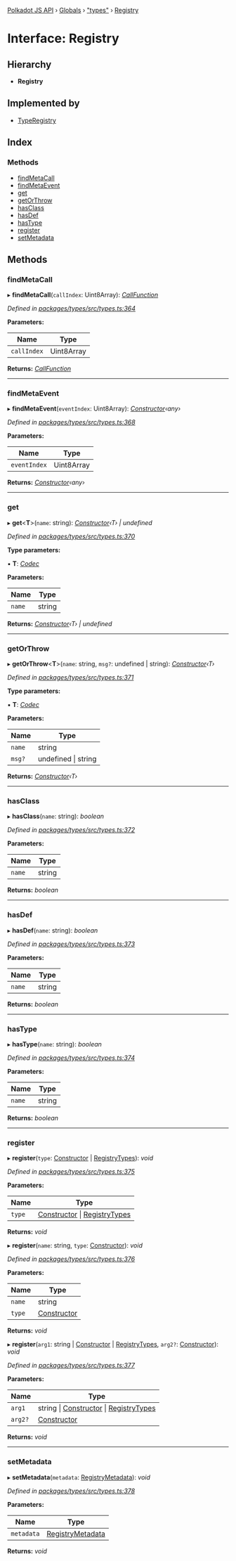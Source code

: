 [Polkadot JS API](../README.md) › [Globals](../globals.md) › ["types"](../modules/_types_.md) › [Registry](_types_.registry.md)

# Interface: Registry

## Hierarchy

* **Registry**

## Implemented by

* [TypeRegistry](../classes/_codec_create_registry_.typeregistry.md)

## Index

### Methods

* [findMetaCall](_types_.registry.md#findmetacall)
* [findMetaEvent](_types_.registry.md#findmetaevent)
* [get](_types_.registry.md#get)
* [getOrThrow](_types_.registry.md#getorthrow)
* [hasClass](_types_.registry.md#hasclass)
* [hasDef](_types_.registry.md#hasdef)
* [hasType](_types_.registry.md#hastype)
* [register](_types_.registry.md#register)
* [setMetadata](_types_.registry.md#setmetadata)

## Methods

###  findMetaCall

▸ **findMetaCall**(`callIndex`: Uint8Array): *[CallFunction](_types_.callfunction.md)*

*Defined in [packages/types/src/types.ts:364](https://github.com/polkadot-js/api/blob/ddd5eab7f/packages/types/src/types.ts#L364)*

**Parameters:**

Name | Type |
------ | ------ |
`callIndex` | Uint8Array |

**Returns:** *[CallFunction](_types_.callfunction.md)*

___

###  findMetaEvent

▸ **findMetaEvent**(`eventIndex`: Uint8Array): *[Constructor](_types_.constructor.md)‹any›*

*Defined in [packages/types/src/types.ts:368](https://github.com/polkadot-js/api/blob/ddd5eab7f/packages/types/src/types.ts#L368)*

**Parameters:**

Name | Type |
------ | ------ |
`eventIndex` | Uint8Array |

**Returns:** *[Constructor](_types_.constructor.md)‹any›*

___

###  get

▸ **get**<**T**>(`name`: string): *[Constructor](_types_.constructor.md)‹T› | undefined*

*Defined in [packages/types/src/types.ts:370](https://github.com/polkadot-js/api/blob/ddd5eab7f/packages/types/src/types.ts#L370)*

**Type parameters:**

▪ **T**: *[Codec](_types_.codec.md)*

**Parameters:**

Name | Type |
------ | ------ |
`name` | string |

**Returns:** *[Constructor](_types_.constructor.md)‹T› | undefined*

___

###  getOrThrow

▸ **getOrThrow**<**T**>(`name`: string, `msg?`: undefined | string): *[Constructor](_types_.constructor.md)‹T›*

*Defined in [packages/types/src/types.ts:371](https://github.com/polkadot-js/api/blob/ddd5eab7f/packages/types/src/types.ts#L371)*

**Type parameters:**

▪ **T**: *[Codec](_types_.codec.md)*

**Parameters:**

Name | Type |
------ | ------ |
`name` | string |
`msg?` | undefined &#124; string |

**Returns:** *[Constructor](_types_.constructor.md)‹T›*

___

###  hasClass

▸ **hasClass**(`name`: string): *boolean*

*Defined in [packages/types/src/types.ts:372](https://github.com/polkadot-js/api/blob/ddd5eab7f/packages/types/src/types.ts#L372)*

**Parameters:**

Name | Type |
------ | ------ |
`name` | string |

**Returns:** *boolean*

___

###  hasDef

▸ **hasDef**(`name`: string): *boolean*

*Defined in [packages/types/src/types.ts:373](https://github.com/polkadot-js/api/blob/ddd5eab7f/packages/types/src/types.ts#L373)*

**Parameters:**

Name | Type |
------ | ------ |
`name` | string |

**Returns:** *boolean*

___

###  hasType

▸ **hasType**(`name`: string): *boolean*

*Defined in [packages/types/src/types.ts:374](https://github.com/polkadot-js/api/blob/ddd5eab7f/packages/types/src/types.ts#L374)*

**Parameters:**

Name | Type |
------ | ------ |
`name` | string |

**Returns:** *boolean*

___

###  register

▸ **register**(`type`: [Constructor](_types_.constructor.md) | [RegistryTypes](../modules/_types_.md#registrytypes)): *void*

*Defined in [packages/types/src/types.ts:375](https://github.com/polkadot-js/api/blob/ddd5eab7f/packages/types/src/types.ts#L375)*

**Parameters:**

Name | Type |
------ | ------ |
`type` | [Constructor](_types_.constructor.md) &#124; [RegistryTypes](../modules/_types_.md#registrytypes) |

**Returns:** *void*

▸ **register**(`name`: string, `type`: [Constructor](_types_.constructor.md)): *void*

*Defined in [packages/types/src/types.ts:376](https://github.com/polkadot-js/api/blob/ddd5eab7f/packages/types/src/types.ts#L376)*

**Parameters:**

Name | Type |
------ | ------ |
`name` | string |
`type` | [Constructor](_types_.constructor.md) |

**Returns:** *void*

▸ **register**(`arg1`: string | [Constructor](_types_.constructor.md) | [RegistryTypes](../modules/_types_.md#registrytypes), `arg2?`: [Constructor](_types_.constructor.md)): *void*

*Defined in [packages/types/src/types.ts:377](https://github.com/polkadot-js/api/blob/ddd5eab7f/packages/types/src/types.ts#L377)*

**Parameters:**

Name | Type |
------ | ------ |
`arg1` | string &#124; [Constructor](_types_.constructor.md) &#124; [RegistryTypes](../modules/_types_.md#registrytypes) |
`arg2?` | [Constructor](_types_.constructor.md) |

**Returns:** *void*

___

###  setMetadata

▸ **setMetadata**(`metadata`: [RegistryMetadata](_types_.registrymetadata.md)): *void*

*Defined in [packages/types/src/types.ts:378](https://github.com/polkadot-js/api/blob/ddd5eab7f/packages/types/src/types.ts#L378)*

**Parameters:**

Name | Type |
------ | ------ |
`metadata` | [RegistryMetadata](_types_.registrymetadata.md) |

**Returns:** *void*
